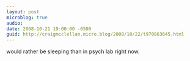 ```yaml
---
layout: post
microblog: true
audio: 
date: 2008-10-21 19:00:00 -0500
guid: http://craigmcclellan.micro.blog/2008/10/22/t970863645.html
---
```

would rather be sleeping than in psych lab right now.
